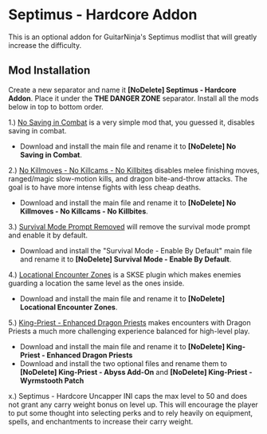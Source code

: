 # Septimus - Hardcore Addon
This is an optional addon for GuitarNinja's Septimus modlist that will greatly increase the difficulty.

## Mod Installation
Create a new separator and name it **[NoDelete] Septimus - Hardcore Addon**. Place it under the **THE DANGER ZONE** separator. Install all the mods below in top to bottom order.

1.) [No Saving in Combat](https://www.nexusmods.com/skyrimspecialedition/mods/29914) is a very simple mod that, you guessed it, disables saving in combat.
  - Download and install the main file and rename it to **[NoDelete] No Saving in Combat**.

2.) [No Killmoves - No Killcams - No Killbites](https://www.nexusmods.com/skyrimspecialedition/mods/13395) disables melee finishing moves, ranged/magic slow-motion kills, and dragon bite-and-throw attacks. The goal is to have more intense fights with less cheap deaths.
  - Download and install the main file and rename it to **[NoDelete] No Killmoves - No Killcams - No Killbites**.

3.) [Survival Mode Prompt Removed](https://www.nexusmods.com/skyrimspecialedition/mods/59049) will remove the survival mode prompt and enable it by default.
  - Download and install the "Survival Mode - Enable By Default" main file and rename it to **[NoDelete] Survival Mode - Enable By Default**.

4.) [Locational Encounter Zones](https://www.nexusmods.com/skyrimspecialedition/mods/85212) is a SKSE plugin which makes enemies guarding a location the same level as the ones inside.
  - Download and install the main file and rename it to **[NoDelete] Locational Encounter Zones**.

5.) [King-Priest - Enhanced Dragon Priests](https://www.nexusmods.com/skyrimspecialedition/mods/59652) makes encounters with Dragon Priests a much more challenging experience balanced for high-level play. 
  - Download and install the main file and rename it to **[NoDelete] King-Priest - Enhanced Dragon Priests**
  - Download and install the two optional files and rename them to **[NoDelete] King-Priest - Abyss Add-On** and **[NoDelete] King-Priest - Wyrmstooth Patch**

x.) Septimus - Hardcore Uncapper INI caps the max level to 50 and does not grant any carry weight bonus on level up. This will encourage the player to put some thought into selecting perks and to rely heavily on equipment, spells, and enchantments to increase their carry weight.
